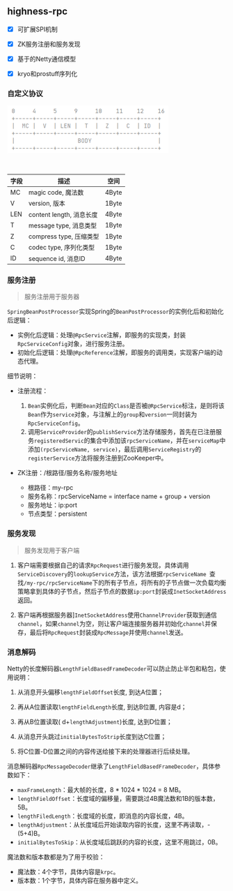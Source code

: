 ## highness-rpc

- [x] 可扩展SPI机制
- [x] ZK服务注册和服务发现
- [x] 基于的Netty通信模型
- [x] kryo和prostuff序列化




### 自定义协议

![protocol](image/protocol.jpg)

<br />

| 字段 | 描述                     | 空间  |
| ---- | ------------------------ | ----- |
| MC   | magic code, 魔法数       | 4Byte |
| V    | version, 版本            | 1Byte |
| LEN  | content length, 消息长度 | 4Byte |
| T    | message type, 消息类型   | 1Byte |
| Z    | compress type, 压缩类型  | 1Byte |
| C    | codec type, 序列化类型   | 1Byte |
| ID   | sequence id, 消息ID      | 4Byte |



### 服务注册

> 服务注册用于服务器

`SpringBeanPostProcessor`实现Spring的`BeanPostProcessor`的实例化后和初始化后逻辑：

- 实例化后逻辑：处理`@RpcService`注解，即服务的实现类，封装`RpcServiceConfig`对象，进行服务注册。
- 初始化后逻辑：处理`@RpcReference`注解，即服务的调用类，实现客户端的动态代理。



细节说明：

- 注册流程：
  1. `Bean`实例化后，判断`Bean`对应的`Class`是否被`@RpcService`标注，是则将该`Bean`作为`service`对象，与注解上的`group`和`version`一同封装为`RpcServiceConfig`。
  2. 调用`ServiceProvider`的`publishService`方法存储服务，首先在已注册服务`registeredServic`的集合中添加该`rpcServiceName`，并在`serviceMap`中添加`(rpcServiceName, service)`，最后调用`ServiceRegistry`的`registerService`方法将服务注册到ZooKeeper中。
  
- ZK注册：/根路径/服务名称/服务地址
  - 根路径：my-rpc
  - 服务名称：rpcServiceName = interface name + group + version
  - 服务地址：ip:port
  - 节点类型：persistent



### 服务发现

>  服务发现用于客户端

1. 客户端需要根据自己的请求`RpcRequest`进行服务发现，具体调用`ServiceDiscovery`的`lookupService`方法，该方法根据`rpcServiceName `查找`/my-rpc/rpcServiceName`下的所有子节点，将所有的子节点做一次负载均衡策略拿到具体的子节点，然后子节点的数据`ip:port`封装成`InetSocketAddress`返回。

2. 客户端再根据服务器]`InetSocketAddress`使用`ChannelProvider`获取到通信`channel`，如果`channel`为空，则让客户端连接服务器并初始化`channel`并保存，最后将`RpcRequest`封装成`RpcMessage`并使用`channel`发送。



### 消息解码

Netty的长度解码器`LengthFieldBasedFrameDecoder`可以防止防止半包和粘包，使用说明：

1. 从消息开头偏移`lengthFieldOffset`长度, 到达A位置；

2. 再从A位置读取`lengthFieldLength`长度, 到达B位置, 内容是d；

3. 再从B位置读取( d+`lengthAdjustment`)长度, 达到D位置；

4. 从消息开头跳过`initialBytesToStrip`长度到达C位置；

5. 将C位置-D位置之间的内容传送给接下来的处理器进行后续处理。



消息解码器`RpcMessageDecoder`继承了`LengthFieldBasedFrameDecoder`，具体参数如下：

- `maxFrameLength`：最大帧的长度，8 * 1024 * 1024 = 8 MB。
- `lengthFieldOffset`：长度域的偏移量，需要跳过4B魔法数和1B的版本数，5B。
- `lengthFiledLength`：长度域的长度，即消息的内容长度，4B。
- `lengthAdjustment`：从长度域后开始读取内容的长度，这里不再读取，-(5+4)B。
- `initialBytesToSkip`：从长度域后跳跃的内容的长度，这里不用跳过，0B。



魔法数和版本数都是为了用于校验：

- 魔法数：4个字节，具体内容是`krpc`。
- 版本数：1个字节，具体内容在服务器中定义。

